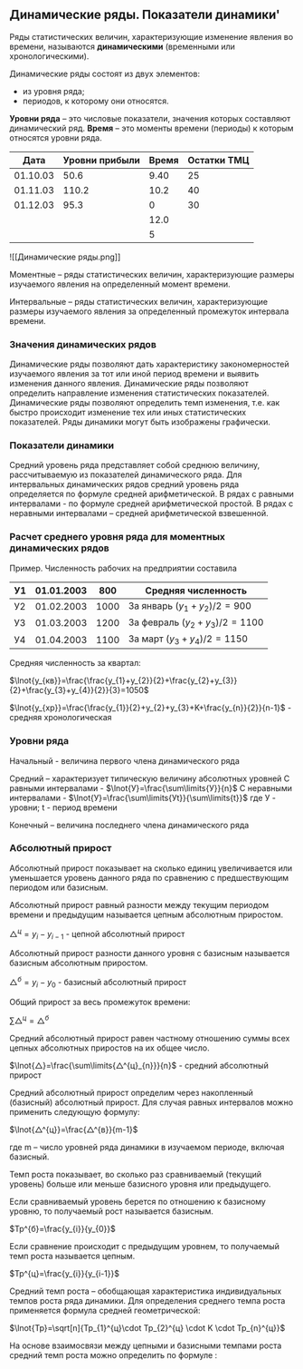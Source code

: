 ## Динамические ряды. Показатели динамики'

Ряды статистических величин, характеризующие изменение явления во времени, называются **динамическими** (временными или хронологическими).

Динамические ряды состоят из двух элементов: 
- из уровня ряда;
- периодов, к которому они относятся.

**Уровни ряда** – это числовые показатели, значения которых составляют динамический ряд.
**Время** – это моменты времени (периоды) к которым относятся уровни ряда.

| Дата     | Уровни прибыли | Время | Остатки ТМЦ |
| -------- | -------------- | ----- | ----------- |
| 01.10.03 | 50.6           | 9.40  | 25          |
| 01.11.03 | 110.2          | 10.2  | 40          |
| 01.12.03 | 95.3           | 0     | 30          |
|          |                | 12.0  |             |
|          |                | 5     |             | 

![[Динамические ряды.png]]

Моментные – ряды статистических величин, характеризующие размеры изучаемого явления на определенный момент времени.

Интервальные – ряды статистических величин, характеризующие размеры изучаемого явления за определенный промежуток интервала времени.

### Значения динамических рядов

Динамические ряды позволяют дать характеристику закономерностей изучаемого явления за тот или иной период времени и выявить изменения данного явления.
Динамические ряды позволяют определить направление изменения статистических показателей.
Динамические ряды позволяют определить темп изменения, т.е. как быстро происходит изменение тех или иных статистических показателей.
Ряды динамики могут быть изображены графически. 

### Показатели динамики

Средний уровень ряда представляет собой среднюю величину, рассчитываемую из показателей динамического ряда.
Для интервальных динамических рядов средний уровень ряда определяется по формуле средней арифметической. 
В рядах с равными интервалами  - по формуле средней арифметической простой.
В рядах с неравными интервалами – средней арифметической взвешенной. 

### Расчет среднего уровня ряда для моментных динамических рядов

Пример. Численность рабочих на предприятии составила

| У1  | 01.01.2003 | 800  | Средняя численность               |
| --- | ---------- | ---- | --------------------------------- |
| У2  | 01.02.2003 | 1000 | За январь $(y_{1}+y_{2})/2=900$   |
| У3  | 01.03.2003 | 1200 | За февраль $(y_{2}+y_{3})/2=1100$ |
| У4  | 01.04.2003 | 1100 | За март $(y_{3}+y_{4})/2=1150$  |

Средняя численность за квартал:

$\lnot{y_{кв}}=\frac{\frac{y_{1}+y_{2}}{2}+\frac{y_{2}+y_{3}}{2}+\frac{y_{3}+y_{4}}{2}}{3}=1050$

$\lnot{y_{хр}}=\frac{\frac{y_{1}}{2}+y_{2}+y_{3}+K+\frac{y_{n}}{2}}{n-1}$ - средняя хронологическая

### Уровни ряда

Начальный - величина первого члена динамического ряда

Средний – характеризует типическую величину абсолютных уровней
С равными интервалами - $\lnot{У}=\frac{\sum\limits{У}}{n}$
С неравными интервалами - $\lnot{У}=\frac{\sum\limits{Уt}}{\sum\limits{t}}$
где У - уровни; t - период времени

Конечный – величина последнего члена динамического ряда

### Абсолютный прирост

Абсолютный прирост показывает на сколько единиц увеличивается или уменьшается уровень данного ряда по сравнению с предшествующим периодом или базисным.

Абсолютный прирост равный разности между текущим периодом времени и предыдущим называется цепным абсолютным приростом.

$△^{ц}=y_{i}-y_{i-1}$ - цепной абсолютный прирост

Абсолютный прирост разности данного уровня с базисным называется базисным абсолютным приростом.

$△^{б}=y_{i}-y_{0}$ - базисный абсолютный прирост

Общий прирост за весь промежуток времени:

$\sum\limits{△^{ц}}=△^{б}$

Средний абсолютный прирост равен частному отношению суммы всех цепных абсолютных приростов на их общее число.

$\lnot{△}=\frac{\sum\limits{△^{ц}_{n}}}{n}$ - средний абсолютный прирост

Средний абсолютный прирост определим через накопленный (базисный) абсолютный прирост. Для случая равных интервалов можно применить следующую формулу: 

$\lnot{△^{ц}}=\frac{△^{в}}{m-1}$

где m – число уровней ряда динамики в изучаемом периоде, включая базисный.

Темп роста показывает, во сколько раз сравниваемый (текущий уровень) больше или меньше базисного уровня или предыдущего.

Если сравниваемый уровень берется по отношению к базисному уровню, то получаемый рост называется базисным. 

$Tp^{б}=\frac{y_{i}}{y_{0}}$

Если сравнение происходит с предыдущим уровнем, то получаемый темп роста называется цепным.

$Tp^{ц}=\frac{y_{i}}{y_{i-1}}$

Средний темп роста – обобщающая характеристика индивидуальных темпов роста ряда динамики. Для определения среднего темпа роста применяется формула средней геометрической:

$\lnot{Tp}=\sqrt[n]{Tp_{1}^{ц}\cdot Tp_{2}^{ц} \cdot K \cdot Tp_{n}^{ц}}$

На основе взаимосвязи между цепными и базисными темпами роста средний темп роста можно определить по формуле :

